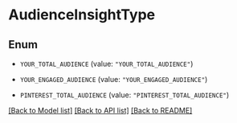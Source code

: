 # AudienceInsightType

## Enum


* `YOUR_TOTAL_AUDIENCE` (value: `"YOUR_TOTAL_AUDIENCE"`)

* `YOUR_ENGAGED_AUDIENCE` (value: `"YOUR_ENGAGED_AUDIENCE"`)

* `PINTEREST_TOTAL_AUDIENCE` (value: `"PINTEREST_TOTAL_AUDIENCE"`)


[[Back to Model list]](../README.md#documentation-for-models) [[Back to API list]](../README.md#documentation-for-api-endpoints) [[Back to README]](../README.md)


